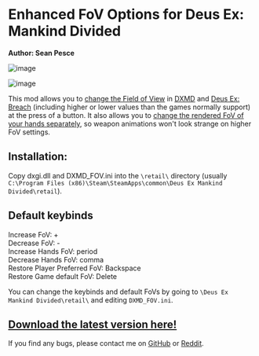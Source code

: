 # Enhanced FoV Options for Deus Ex: Mankind Divided  
**Author: Sean Pesce**  
  
![image](https://thumbs.gfycat.com/FavorableThoseEagle-size_restricted.gif)  

![image](https://thumbs.gfycat.com/EqualDeliriousGyrfalcon-size_restricted.gif)

This mod allows you to [change the Field of View](https://www.youtube.com/watch?v=qWjd7HO216A) in [DXMD](http://store.steampowered.com/app/337000) and [Deus Ex: Breach](http://store.steampowered.com/app/555450) (including higher or lower values than the games normally support) at the press of a button. It also allows you to [change the rendered FoV of your hands separately](https://gfycat.com/EqualDeliriousGyrfalcon), so weapon animations won't look strange on higher FoV settings.

## Installation:  
Copy dxgi.dll and DXMD_FOV.ini into the `\retail\` directory (usually `C:\Program Files (x86)\Steam\SteamApps\common\Deus Ex Mankind Divided\retail`).  


## Default keybinds  
Increase FoV: +  
Decrease FoV: -  
Increase Hands FoV: period  
Decrease Hands FoV: comma  
Restore Player Preferred FoV: Backspace  
Restore Game default FoV: Delete  
  
You can change the keybinds and default FoVs by going to `\Deus Ex Mankind Divided\retail\` and editing `DXMD_FOV.ini`.  

## **[Download the latest version here!](https://github.com/SeanPesce/DXMD-FoV-Changer/releases)**  


If you find any bugs, please contact me on [GitHub](https://github.com/SeanPesce/DXMD-FoV-Changer/issues/new) or [Reddit](https://www.reddit.com/u/SeanPesce).  

